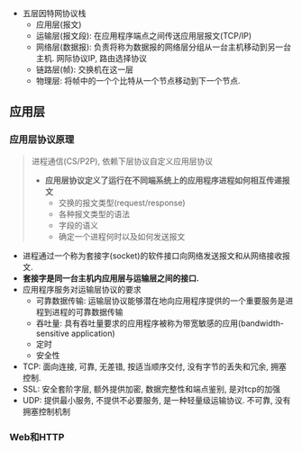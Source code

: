- 五层因特网协议栈
  - 应用层(报文)
  - 运输层(报文段): 在应用程序端点之间传送应用层报文(TCP/IP)
  - 网络层(数据报): 负责将称为数据报的网络层分组从一台主机移动到另一台主机. 网际协议IP, 路由选择协议
  - 链路层(帧): 交换机在这一层
  - 物理层: 将帧中的一个个比特从一个节点移动到下一个节点.
## 应用层
### 应用层协议原理
> 进程通信(CS/P2P), 依赖下层协议自定义应用层协议
> - **应用层协议定义了运行在不同端系统上的应用程序进程如何相互传递报文**
>   - 交换的报文类型(request/response)
>   - 各种报文类型的语法
>   - 字段的语义
>   - 确定一个进程何时以及如何发送报文
- 进程通过一个称为套接字(socket)的软件接口向网络发送报文和从网络接收报文.
- **套接字是同一台主机内应用层与运输层之间的接口.**
- 应用程序服务对运输层协议的要求
  - 可靠数据传输: 运输层协议能够潜在地向应用程序提供的一个重要服务是进程到进程的可靠数据传输
  - 吞吐量: 具有吞吐量要求的应用程序被称为带宽敏感的应用(bandwidth-sensitive application)
  - 定时
  - 安全性
- TCP: 面向连接, 可靠, 无差错, 按适当顺序交付, 没有字节的丢失和冗余, 拥塞控制.
- SSL: 安全套阶字层, 额外提供加密, 数据完整性和端点鉴别, 是对tcp的加强
- UDP: 提供最小服务, 不提供不必要服务, 是一种轻量级运输协议. 不可靠, 没有拥塞控制机制
### Web和HTTP